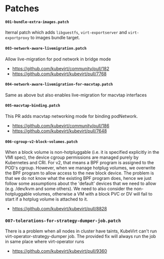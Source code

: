 # Patches

#### `001-bundle-extra-images.patch`

Iternal patch which adds `libguestfs`, `virt-exportserver` and `virt-exportproxy`
to images bundle target.

#### `003-network-aware-livemigration.patch`

Allow live-migration for pod network in bridge mode

- https://github.com/kubevirt/community/pull/182
- https://github.com/kubevirt/kubevirt/pull/7768

#### `004-network-aware-livemigration-for-macvtap.patch`

Same as above but also enables live-migration for macvtap interfaces

#### `005-macvtap-binding.patch`

This PR adds macvtap networking mode for binding podNetwork.

- https://github.com/kubevirt/community/pull/186
- https://github.com/kubevirt/kubevirt/pull/7648

#### `006-cgroup-v2-block-volumes.patch`

When a block volume is non-hotpluggable (i.e. it is specified explicitly in the VMI spec), the device cgroup permissions are managed purely by Kubernetes and CRI. For v2, that means a BPF program is assigned to the POD's cgroup. However, when we manage hotplug volumes, we overwrite the BPF program to allow access to the new block device. The problem is that we do not know what the existing BPF program does, hence we just follow some assumptions about the 'default' devices that we need to allow (e.g. /dev/kvm and some others). We need to also consider the non-hotpluggable volumes, otherwise a VM with a block PVC or DV will fail to start if a hotplug volume is attached to it.

- https://github.com/kubevirt/kubevirt/pull/8828

### `007-tolerations-for-strategy-dumper-job.patch`

There is a problem when all nodes in cluster have taints, KubeVirt can't run virt-operator-strategy-dumper job.
The provided fix will always run the job in same place where virt-operator runs

- https://github.com/kubevirt/kubevirt/pull/9360
